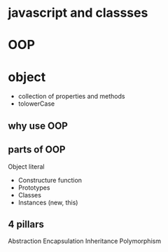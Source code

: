  # javascript and classses

 # OOP 

 # object
 - collection of properties and methods
 - tolowerCase

 ## why use OOP 

 ## parts of OOP
 Object literal

 - Constructure function 
 - Prototypes
 -  Classes
 - Instances (new, this)

 ## 4 pillars
 Abstraction
 Encapsulation
 Inheritance
 Polymorphism